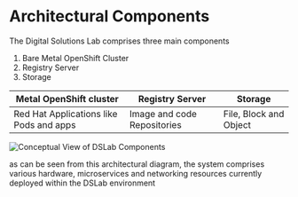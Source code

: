 # Architectural Components

The Digital Solutions Lab comprises three main components

1. Bare Metal OpenShift Cluster
2. Registry Server
3. Storage


| Metal OpenShift cluster  | Registry Server   | Storage     |
|------------|------------|------------|
| Red Hat Applications like Pods and apps | Image and code Repositories | File, Block and Object |


![Conceptual View of DSLab Components](/Users/evanchauhan/development/mydocs-site/docs/DSLab/DTO/DSLab-Components.png)

as can be seen from this architectural diagram, the system comprises various hardware, microservices and networking resources currently deployed within the DSLab environment



